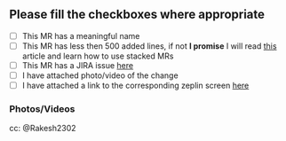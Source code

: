## Please fill the checkboxes where appropriate
 - [ ] This MR has a meaningful name
 - [ ] This MR has less then 500 added lines, if not **I promise** I will read [this](https://graysonkoonce.com/stacked-pull-requests-keeping-github-diffs-small/) article and learn how to use stacked MRs
 - [ ] This MR has a JIRA issue [here]()
 - [ ] I have attached photo/video of the change
 - [ ] I have attached a link to the corresponding zeplin screen [here]()

### Photos/Videos


cc: @Rakesh2302
